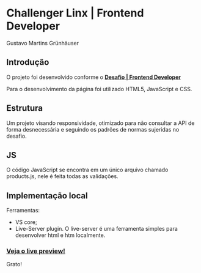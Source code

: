 # Challenger Linx | Frontend Developer
Gustavo Martins Grünhäuser

## Introdução
O projeto foi desenvolvido conforme o **[Desafio | Frontend Developer](https://github.com/chaordic/frontend-developer-challenge)**

Para o desenvolvimento da página foi utilizado HTML5, JavaScript e CSS.

## Estrutura
Um projeto visando responsividade, otimizado para não consultar a API de forma desnecessária e seguindo os padrões de normas sujeridas no desafio.

## JS
O código JavaScript se encontra em um único arquivo chamado products.js, nele é feita todas as validações.

## Implementação local
Ferramentas:
 - VS core;
 - Live-Server plugin.
O live-server é uma ferramenta simples para desenvolver html e htm localmente.

### **[Veja o live preview!](https://linx-challenger.herokuapp.com/)**

Grato!